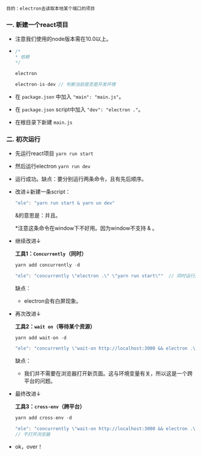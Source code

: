 `目的：electron去读取本地某个端口的项目`

### 一. 新建一个react项目

- 注意我们使用的node版本需在10.0以上。

- ```javascript
  /*
  * 依赖
  */
  
  electron
  
  electron-is-dev // 判断当前是否是开发环境
  ```

- 在 `package.json` 中加入 `"main": "main.js"`。

- 在 `package.json` script中加入 `"dev": "electron ."`。

- 在根目录下新建 `main.js`

### 二. 初次运行

- 先运行react项目 `yarn run start`
- 然后运行electron `yarn run dev`

- 运行成功。缺点：要分别运行两条命令，且有先后顺序。

- 改进↓新建一条script：

  ```javascript
  "ele": "yarn run start & yarn un dev"
  ```

  &的意思是：并且。

  *注意这条命令在window下不好用。因为window不支持 & 。

- 继续改进↓

  **工具1：`Concurrently`（同时）**

  ```javascript
  yarn add concurrently -d
  ```

  ```javascript
  "ele": "concurrently \"electron .\" \"yarn run start\""  // 同时运行这两条命令
  ```

  缺点：

  - electron会有白屏现象。

- 再次改进↓

  **工具2：`wait on`（等待某个资源）**

  ```javascript
  yarn add wait-on -d
  ```

  ```javascript
  "ele": "concurrently \"wait-on http://localhost:3000 && electron .\" \"yarn run start\""
  ```

  缺点：

  - 我们并不需要在浏览器打开新页面。这与环境变量有关，所以这是一个跨平台的问题。

- 最终改进↓

  **工具3：`cross-env`（跨平台）**

  ```javascript
  yarn add cross-env -d
  ```

  ```javascript
  "ele": "concurrently \"wait-on http://localhost:3000 && electron .\" \"cross-env BROWSER=none yarn run start\""
  // 不打开浏览器 
  ```

- ok，over！

  

  

  

  